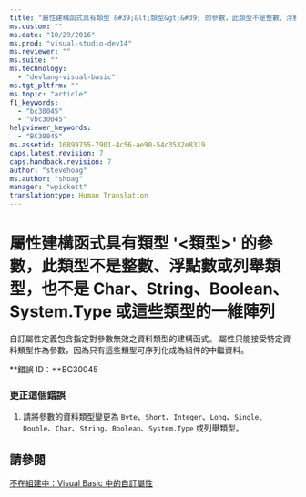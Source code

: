 ```yaml
---
title: "屬性建構函式具有類型 &#39;&lt;類型&gt;&#39; 的參數，此類型不是整數、浮點數或列舉類型，也不是 Char、String、Boolean、System.Type 或這些類型的一維陣列 | Microsoft Docs"
ms.custom: ""
ms.date: "10/29/2016"
ms.prod: "visual-studio-dev14"
ms.reviewer: ""
ms.suite: ""
ms.technology: 
  - "devlang-visual-basic"
ms.tgt_pltfrm: ""
ms.topic: "article"
f1_keywords: 
  - "bc30045"
  - "vbc30045"
helpviewer_keywords: 
  - "BC30045"
ms.assetid: 16899755-7901-4c56-ae90-54c3532e8319
caps.latest.revision: 7
caps.handback.revision: 7
author: "stevehoag"
ms.author: "shoag"
manager: "wpickett"
translationtype: Human Translation
---
```

# 屬性建構函式具有類型 &#39;&lt;類型&gt;&#39; 的參數，此類型不是整數、浮點數或列舉類型，也不是 Char、String、Boolean、System.Type 或這些類型的一維陣列
自訂屬性定義包含指定對參數無效之資料類型的建構函式。 屬性只能接受特定資料類型作為參數，因為只有這些類型可序列化成為組件的中繼資料。  
  
 **錯誤 ID︰**BC30045  
  
### 更正這個錯誤  
  
1.  請將參數的資料類型變更為 `Byte`、`Short`、`Integer`、`Long`、`Single`、`Double`、`Char`、`String`、`Boolean`、`System.Type` 或列舉類型。  
  
## 請參閱  
 [不在組建中：Visual Basic 中的自訂屬性](http://msdn.microsoft.com/zh-tw/d72d8a5c-8f64-4614-b15b-cad66845d047)